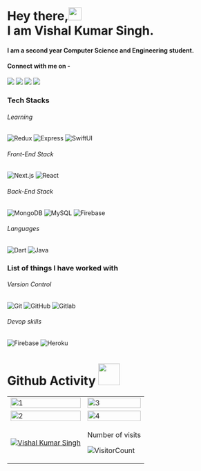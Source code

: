 # Hey there,<img src="https://raw.githubusercontent.com/arnoob16/arnoob16/master/wave.gif" width="30px"><br>I am Vishal Kumar Singh.

#### I am a second year Computer Science and Engineering student.

#### Connect with me on -

[<img src="https://img.shields.io/badge/twitter-%231DA1F2.svg?&style=for-the-badge&logo=twitter&logoColor=white" />](https://twitter.com/vx_vishal)
[<img src="https://img.shields.io/badge/linkedin-%230077B5.svg?&style=for-the-badge&logo=linkedin&logoColor=white" />](https://www.linkedin.com/in/vishal-kumar-singh-1aa8171aa/)
[<img src ="https://img.shields.io/badge/Email-Here-%23E4405F.svg?&style=for-the-badge&logo=&logoColor=white%22">](mailto:singhvishalkumar997@gmail.com)
[<img src ="https://img.shields.io/badge/Website-AD-%231877F2.svg?&style=for-the-badge&logo=&logoColor=white%22">](https://vxvishal.github.io/)

### Tech Stacks

###### Learning

![Redux](https://img.shields.io/badge/-Redux-black?style=flat-square&logo=redux)
![Express](https://img.shields.io/badge/-Express-black?style=flat-square&logo=Node.js)
![SwiftUI](https://img.shields.io/badge/-SwiftUI-black?style=flat-square&logo=Swift)

###### Front-End Stack

![Next.js](https://img.shields.io/badge/-Next-grey?style=flat-square&logo=Next.js)
![React](https://img.shields.io/badge/-React-black?style=flat-square&logo=react)

###### Back-End Stack

![MongoDB](https://img.shields.io/badge/-MongoDB-black?style=flat-square&logo=mongodb)
![MySQL](https://img.shields.io/badge/-MySQL-black?style=flat-square&logo=mysql)
![Firebase](https://img.shields.io/badge/-Firebase-00599C?style=flat-square&logo=Firebase)

###### Languages

![Dart](https://img.shields.io/badge/-Dart-2AB7F6?style=flat-square&logo=Dart)
![Java](https://img.shields.io/badge/-java-E34A86?style=flat-square&logo=java)

### List of things I have worked with

###### Version Control

![Git](https://img.shields.io/badge/-Git-black?style=flat-square&logo=git)
![GitHub](https://img.shields.io/badge/-GitHub-181717?style=flat-square&logo=github)
![Gitlab](https://img.shields.io/badge/-Gitlab-181717?style=flat-square&logo=gitlab)

###### Devop skills

![Firebase](https://img.shields.io/badge/-Firebase-00599C?style=flat-square&logo=Firebase)
![Heroku](https://img.shields.io/badge/-Heroku-79589F?style=flat-square&logo=heroku)

# Github Activity <img src="https://i.pinimg.com/originals/e5/93/ab/e593ab0589d5f1b389e4dfbcce2bce20.gif" width="50">

<table>
  <tr>
    <td><img src="https://github-readme-stats.vercel.app/api?username=vxvishal&theme=highcontrast&show_icons=true"  display=block width=100% height=auto  alt="1" ></td>
    <td><img src="https://github-readme-streak-stats.herokuapp.com/?user=vxvishal&theme=highcontrast"  display=block width=100% height=auto alt="3" align="right"></td>
    
   </tr> 
   <tr>
      <td><img src="https://github-readme-stats.vercel.app/api/top-langs/?username=vxvishal&theme=highcontrast&layout=compact"  display=block width=100% height=auto  alt="2" ></td>
     <td><img src="https://github-readme-stats.vercel.app/api/wakatime?username=vxvishal&custom_title=My%20Weekly%20Stats&layout=compact&theme=highcontrast" align="right" display=block width=100% height=auto  alt="4"  >
  </td>
  </tr>
  <tr>
    <td><p align="center"><a href="https://github.com/ryo-ma/github-profile-trophy">
    <img src="https://github-profile-trophy.vercel.app/?username=vxvishal&theme=dracula&column=4&margin-w=15&margin-h=15" alt="Vishal Kumar Singh" />
      </a></p></td><td>
  <p align = "left" > Number of visits <br> 
  
  ![VisitorCount](https://profile-counter.glitch.me/{vxvishal}/count.svg) 
</p>
</td></tr>

</table>

